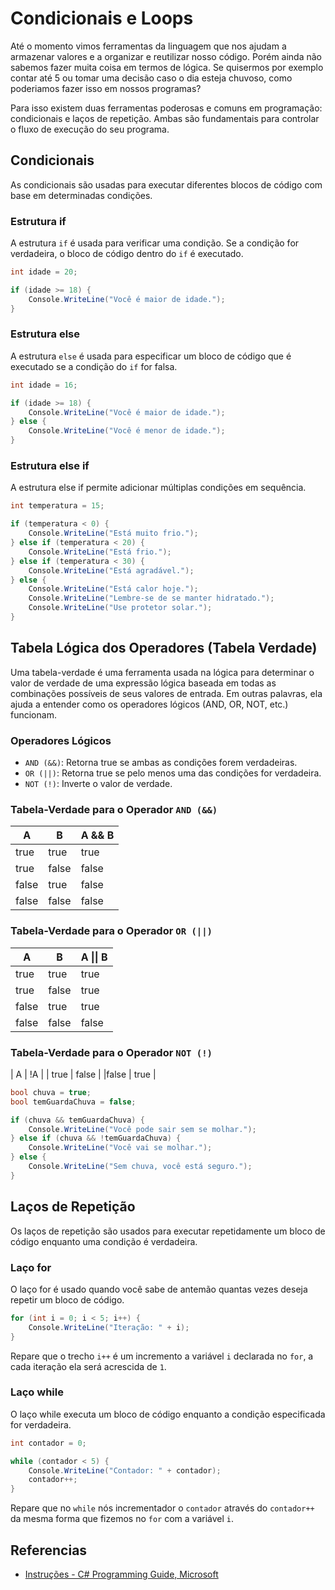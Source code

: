 # Condicionais e Loops

Até o momento vimos ferramentas da linguagem que nos ajudam a armazenar valores e a organizar e reutilizar nosso código. Porém ainda não sabemos fazer muita coisa em termos de lógica. Se quisermos por exemplo contar até 5 ou tomar uma decisão caso o dia esteja chuvoso, como poderiamos fazer isso em nossos programas? 

Para isso existem duas ferramentas poderosas e comuns em programação: condicionais e laços de repetição. Ambas são fundamentais para controlar o fluxo de execução do seu programa.

## Condicionais
As condicionais são usadas para executar diferentes blocos de código com base em determinadas condições.

### Estrutura if
A estrutura `if` é usada para verificar uma condição. Se a condição for verdadeira, o bloco de código dentro do `if` é executado.

```csharp
int idade = 20;

if (idade >= 18) {
    Console.WriteLine("Você é maior de idade.");
}
```

### Estrutura else
A estrutura `else` é usada para especificar um bloco de código que é executado se a condição do `if` for falsa.

```csharp
int idade = 16;

if (idade >= 18) {
    Console.WriteLine("Você é maior de idade.");
} else {
    Console.WriteLine("Você é menor de idade.");
}
```

### Estrutura else if
A estrutura else if permite adicionar múltiplas condições em sequência.

```csharp
int temperatura = 15;

if (temperatura < 0) {
    Console.WriteLine("Está muito frio.");
} else if (temperatura < 20) {
    Console.WriteLine("Está frio.");
} else if (temperatura < 30) {
    Console.WriteLine("Está agradável.");
} else {
    Console.WriteLine("Está calor hoje.");
    Console.WriteLine("Lembre-se de se manter hidratado.");
    Console.WriteLine("Use protetor solar.");
}
```

## Tabela Lógica dos Operadores (Tabela Verdade)

Uma tabela-verdade é uma ferramenta usada na lógica para determinar o valor de verdade de uma expressão lógica baseada em todas as combinações possíveis de seus valores de entrada. Em outras palavras, ela ajuda a entender como os operadores lógicos (AND, OR, NOT, etc.) funcionam.

### Operadores Lógicos

- `AND (&&)`: Retorna true se ambas as condições forem verdadeiras.
- `OR (||)`: Retorna true se pelo menos uma das condições for verdadeira.
- `NOT (!)`: Inverte o valor de verdade.

### Tabela-Verdade para o Operador `AND (&&)`
| A |	B |	A && B |
|-------|-------|--------|
| true |	true |	true |
| true |	false |	false |
| false |	true |	false |
| false |	false |	false |

### Tabela-Verdade para o Operador `OR (||)`
| A | B | A \|\| B |
|-------|-------|--------|
| true | true | true | 
| true | false | true | 
| false | true | true | 
| false | false | false |

### Tabela-Verdade para o Operador `NOT (!)`
| A |	!A |
| true |	false |
|false |	true |

```csharp
bool chuva = true;
bool temGuardaChuva = false;

if (chuva && temGuardaChuva) {
    Console.WriteLine("Você pode sair sem se molhar.");
} else if (chuva && !temGuardaChuva) {
    Console.WriteLine("Você vai se molhar.");
} else {
    Console.WriteLine("Sem chuva, você está seguro.");
}
```

## Laços de Repetição
Os laços de repetição são usados para executar repetidamente um bloco de código enquanto uma condição é verdadeira.

### Laço for
O laço for é usado quando você sabe de antemão quantas vezes deseja repetir um bloco de código.

```csharp
for (int i = 0; i < 5; i++) {
    Console.WriteLine("Iteração: " + i);
}
```

Repare que o trecho `i++` é um incremento a variável `i` declarada no `for`, a cada iteração ela será acrescida de `1`.

### Laço while
O laço while executa um bloco de código enquanto a condição especificada for verdadeira.

```csharp
int contador = 0;

while (contador < 5) {
    Console.WriteLine("Contador: " + contador);
    contador++;
}
```

Repare que no `while` nós incrementador o `contador` através do `contador++` da mesma forma que fizemos no `for` com a variável `i`.

## Referencias

- [Instruções - C# Programming Guide, Microsoft](https://learn.microsoft.com/pt-br/dotnet/csharp/programming-guide/statements-expressions-operators/statements)